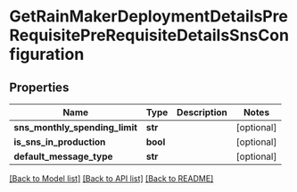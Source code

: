 # GetRainMakerDeploymentDetailsPreRequisitePreRequisiteDetailsSnsConfiguration

## Properties
Name | Type | Description | Notes
------------ | ------------- | ------------- | -------------
**sns_monthly_spending_limit** | **str** |  | [optional] 
**is_sns_in_production** | **bool** |  | [optional] 
**default_message_type** | **str** |  | [optional] 

[[Back to Model list]](../README.md#documentation-for-models) [[Back to API list]](../README.md#documentation-for-api-endpoints) [[Back to README]](../README.md)

